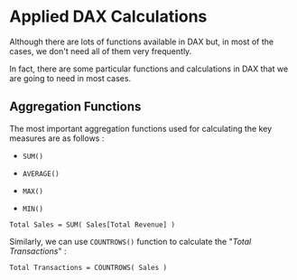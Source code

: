 # Applied DAX Calculations

Although there are lots of functions available in DAX but, in most of the cases, we don't need all of them very frequently.

In fact, there are some particular functions and calculations in DAX that we are going to need in most cases.

## Aggregation Functions

The most important aggregation functions used for calculating the key measures are as follows :

- `SUM()`

- `AVERAGE()`

- `MAX()`

- `MIN()`



```dax
Total Sales = SUM( Sales[Total Revenue] )
```







Similarly, we can use `COUNTROWS()` function to calculate the "*Total Transactions*" :

```dax
Total Transactions = COUNTROWS( Sales )
```
